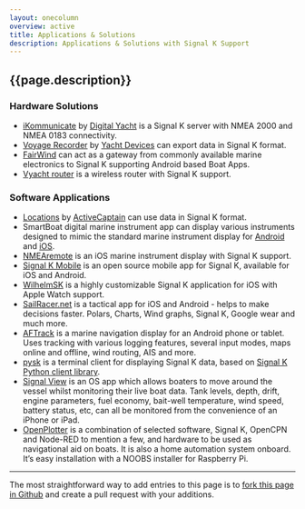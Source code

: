 ```yaml
---
layout: onecolumn
overview: active
title: Applications & Solutions
description: Applications & Solutions with Signal K Support
---
```


## {{page.description}}

### Hardware Solutions

- [iKommunicate](http://ikommunicate.com) by [Digital Yacht](http://digitalyacht.co.uk) is a Signal K server with NMEA
    2000 and NMEA 0183 connectivity.
- [Voyage Recorder](http://www.yachtd.com/products/recorder.html) by [Yacht Devices](http://www.yachtd.com) can export
    data in Signal K format.
- [FairWind](http://fairwind.uniparthenope.it) can act as a gateway from commonly available marine electronics to
    Signal K supporting Android based Boat Apps.
- [Vyacht router](http://vyacht.net/) is a wireless router with Signal K support.

### Software Applications

- [Locations](https://activecaptain.com/locations/index.php) by [ActiveCaptain](https://activecaptain.com/index.php)
    can use data in Signal K format.
- SmartBoat digital marine instrument app can display various instruments designed to mimic the standard marine
    instrument display for [Android](https://play.google.com/store/apps/details?id=net.boatdata.smartboat) and
  [iOS](https://itunes.apple.com/us/app/smartboat/id1299526775).
- [NMEAremote](http://www.zapfware.de/en/products/nmearemote/) is an iOS marine instrument display with Signal K
    support.
- [Signal K Mobile](https://github.com/itemir/signalk-mobile) is an open source mobile app for Signal K, available for
    iOS and Android.
- [WilhelmSK](https://itunes.apple.com/us/app/wilhelmsk/id1150499484?mt=8) is a highly customizable Signal K
    application for iOS with Apple Watch support.
- [SailRacer.net](http://sailracer.net) is a tactical app for iOS and Android - helps to make decisions faster. Polars,
    Charts, Wind graphs, Signal K, Google wear and much more.
- [AFTrack](http://afischer-online.de/and/aftrack/) is a marine navigation display for an Android phone or tablet. Uses
    tracking with various logging features, several input modes, maps online and offline, wind routing, AIS and more.
- [pysk](https://github.com/ph1l/pysk) is a terminal client for displaying Signal K data, based on
    [Signal K Python client library](https://github.com/ph1l/python-signalk-client).
- [Signal View](http://signalkool.com/signalview/) is an OS app which allows boaters to move around the vessel whilst
    monitoring their live boat data. Tank levels, depth, drift, engine parameters, fuel economy, bait-well temperature,
    wind speed, battery status, etc, can all be monitored from the convenience of an iPhone or iPad.
- [OpenPlotter](http://www.sailoog.com/en/openplotter) is a combination of selected software, Signal K, OpenCPN and
    Node-RED to mention a few, and hardware to be used as navigational aid on boats. It is also a home automation
    system onboard. It’s easy installation with a NOOBS installer for Raspberry Pi.

--------
The most straightforward way to add entries to this page is to
[fork this page in Github](https://github.com/SignalK/signalk.github.io/blob/master/applications_solutions.md) and
create a pull request with your additions.

